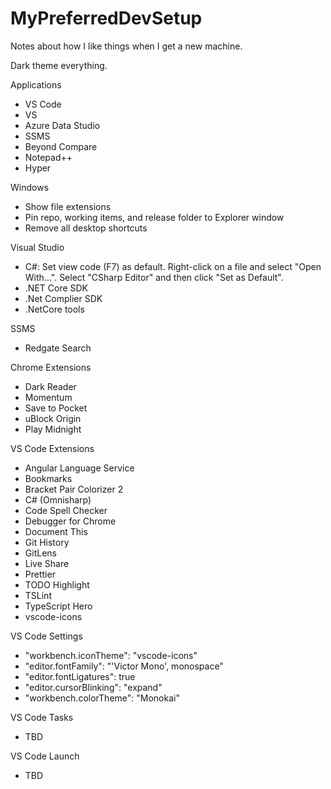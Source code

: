# MyPreferredDevSetup
Notes about how I like things when I get a new machine.

Dark theme everything.

Applications
- VS Code
- VS
- Azure Data Studio
- SSMS
- Beyond Compare
- Notepad++
- Hyper

Windows
- Show file extensions
- Pin repo, working items, and release folder to Explorer window
- Remove all desktop shortcuts

Visual Studio
- C#: Set view code (F7) as default. Right-click on a file and select "Open With...". Select "CSharp Editor" and then click "Set as Default".
- .NET Core SDK
- .Net Complier SDK 
- .NetCore tools

SSMS
- Redgate Search

Chrome Extensions
- Dark Reader
- Momentum
- Save to Pocket
- uBlock Origin
- Play Midnight

VS Code Extensions
- Angular Language Service
- Bookmarks
- Bracket Pair Colorizer 2
- C# (Omnisharp)
- Code Spell Checker
- Debugger for Chrome
- Document This
- Git History
- GitLens
- Live Share
- Prettier
- TODO Highlight
- TSLint
- TypeScript Hero
- vscode-icons

VS Code Settings
- "workbench.iconTheme": "vscode-icons"
- "editor.fontFamily": "'Victor Mono', monospace"
- "editor.fontLigatures": true
- "editor.cursorBlinking": "expand"
- "workbench.colorTheme": "Monokai"

VS Code Tasks
- TBD

VS Code Launch
- TBD

